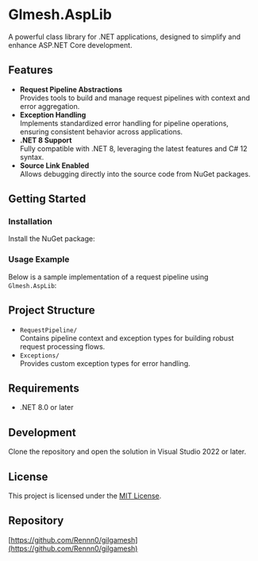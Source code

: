 # Glmesh.AspLib  

A powerful class library for .NET applications, designed to simplify and enhance ASP.NET Core development.  

## Features  

- **Request Pipeline Abstractions**  
 Provides tools to build and manage request pipelines with context and error aggregation.  
- **Exception Handling**  
 Implements standardized error handling for pipeline operations, ensuring consistent behavior across applications.  
- **.NET 8 Support**  
 Fully compatible with .NET 8, leveraging the latest features and C# 12 syntax.  
- **Source Link Enabled**  
 Allows debugging directly into the source code from NuGet packages.  

## Getting Started  

### Installation  

Install the NuGet package:
### Usage Example  

Below is a sample implementation of a request pipeline using `Glmesh.AspLib`:
## Project Structure  

- `RequestPipeline/`  
  Contains pipeline context and exception types for building robust request processing flows.  
- `Exceptions/`  
  Provides custom exception types for error handling.  

## Requirements  

- .NET 8.0 or later  

## Development  

Clone the repository and open the solution in Visual Studio 2022 or later.  

## License  

This project is licensed under the [MIT License](LICENSE).  


## Repository  

[https://github.com/Rennn0/gilgamesh](https://github.com/Rennn0/gilgamesh)
